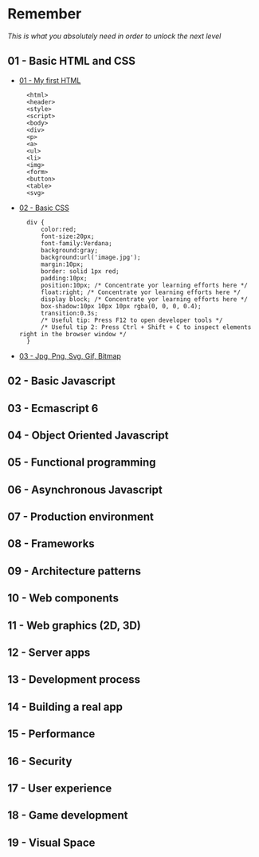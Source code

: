 # Remember
*This is what you absolutely need in order to unlock the next level*

## 01 - Basic HTML and CSS
- [01 - My first HTML](https://github.com/visual-space/visual-school/tree/master/01-basic-html-and-css/01-my-first-html)

        <html>
        <header>
        <style>
        <script>
        <body>
        <div>
        <p>
        <a>
        <ul>
        <li>
        <img>
        <form>
        <button>
        <table>
        <svg>

- [02 - Basic CSS](https://github.com/visual-space/visual-school/blob/master/01-basic-html-and-css/02-basic-css)

        div { 
            color:red;
            font-size:20px;
            font-family:Verdana;
            background:gray;
            background:url('image.jpg');
            margin:10px;
            border: solid 1px red;
            padding:10px;
            position:10px; /* Concentrate yor learning efforts here */
            float:right; /* Concentrate yor learning efforts here */
            display block; /* Concentrate yor learning efforts here */
            box-shadow:10px 10px 10px rgba(0, 0, 0, 0.4);
            transition:0.3s;
            /* Useful tip: Press F12 to open developer tools */
            /* Useful tip 2: Press Ctrl + Shift + C to inspect elements right in the browser window */
        }

- [03 - Jpg, Png, Svg, Gif, Bitmap](https://github.com/visual-space/visual-school/blob/master/01-basic-html-and-css/03-jpg-png-svg-gif-bitmap)

## 02 - Basic Javascript

## 03 - Ecmascript 6

## 04 - Object Oriented Javascript

## 05 - Functional programming

## 06 - Asynchronous Javascript

## 07 - Production environment

## 08 - Frameworks

## 09 - Architecture patterns

## 10 - Web components

## 11 - Web graphics (2D, 3D)

## 12 - Server apps

## 13 - Development process

## 14 - Building a real app

## 15 - Performance

## 16 - Security

## 17 - User experience

## 18 - Game development

## 19 - Visual Space
